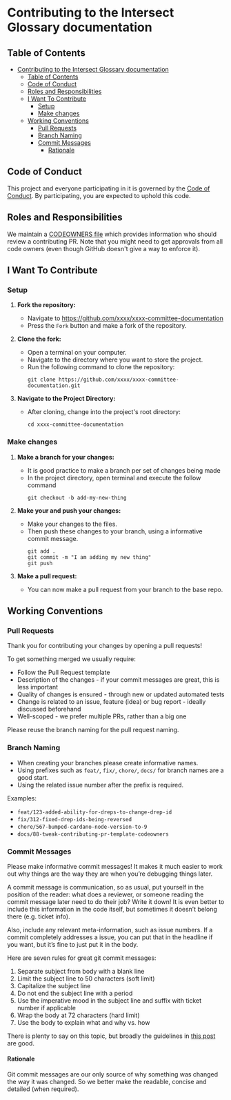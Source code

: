 # Contributing to the Intersect Glossary documentation

## Table of Contents

- [Contributing to the Intersect Glossary documentation](#contributing-to-the-xxxx-committee-documentation)
  - [Table of Contents](#table-of-contents)
  - [Code of Conduct](#code-of-conduct)
  - [Roles and Responsibilities](#roles-and-responsibilities)
  - [I Want To Contribute](#i-want-to-contribute)
    - [Setup](#setup)
    - [Make changes](#make-changes)
  - [Working Conventions](#working-conventions)
    - [Pull Requests](#pull-requests)
    - [Branch Naming](#branch-naming)
    - [Commit Messages](#commit-messages)
      - [Rationale](#rationale)

## Code of Conduct

This project and everyone participating in it is governed by the [Code of Conduct](./CODE-OF-CONDUCT.md).
By participating, you are expected to uphold this code.

## Roles and Responsibilities

We maintain a [CODEOWNERS file](./CODEOWNERS) which provides information who should review a contributing PR.
Note that you might need to get approvals from all code owners (even though GitHub doesn't give a way to enforce it).

## I Want To Contribute

### Setup

1. **Fork the repository:**
   - Navigate to  https://github.com/xxxx/xxxx-committee-documentation
   - Press the `Fork` button and make a fork of the repository.

2. **Clone the fork:**
   - Open a terminal on your computer.
   - Navigate to the directory where you want to store the project.
   - Run the following command to clone the repository:
     ```shell
     git clone https://github.com/xxxx/xxxx-committee-documentation.git
     ```

3. **Navigate to the Project Directory:**
   - After cloning, change into the project's root directory:
     ```shell
     cd xxxx-committee-documentation
     ```

### Make changes

1. **Make a branch for your changes:**
   - It is good practice to make a branch per set of changes being made
   - In the project directory, open terminal and execute the follow command
     ```shell
     git checkout -b add-my-new-thing
     ```

2. **Make your and push your changes:**
   - Make your changes to the files.
   - Then push these changes to your branch, using a informative commit message.
     ```shell
     git add .
     git commit -m "I am adding my new thing"
     git push
     ```

3. **Make a pull request:**
   - You can now make a pull request from your branch to the base repo.


## Working Conventions

### Pull Requests

Thank you for contributing your changes by opening a pull requests!

To get something merged we usually require:
- Follow the Pull Request template
- Description of the changes - if your commit messages are great, this is less important
- Quality of changes is ensured - through new or updated automated tests
- Change is related to an issue, feature (idea) or bug report - ideally discussed beforehand
- Well-scoped - we prefer multiple PRs, rather than a big one

Please reuse the branch naming for the pull request naming.

### Branch Naming

- When creating your branches please create informative names.
- Using prefixes such as `feat/`, `fix/`, `chore/`, `docs/` for branch names are a good start.
- Using the related issue number after the prefix is required.

Examples:
- `feat/123-added-ability-for-dreps-to-change-drep-id`
- `fix/312-fixed-drep-ids-being-reversed`
- `chore/567-bumped-cardano-node-version-to-9`
- `docs/88-tweak-contributing-pr-template-codeowners`

### Commit Messages

Please make informative commit messages!
It makes it much easier to work out why things are the way they are when you’re debugging things later.

A commit message is communication, so as usual, put yourself in the position of the reader: what does a reviewer, or someone reading the commit message later need to do their job?
Write it down!
It is even better to include this information in the code itself, but sometimes it doesn’t belong there (e.g. ticket info).

Also, include any relevant meta-information, such as issue numbers.
If a commit completely addresses a issue, you can put that in the headline if you want, but it’s fine to just put it in the body.

Here are seven rules for great git commit messages:
1. Separate subject from body with a blank line
2. Limit the subject line to 50 characters (soft limit)
3. Capitalize the subject line
4. Do not end the subject line with a period
5. Use the imperative mood in the subject line and suffix with ticket number if applicable
6. Wrap the body at 72 characters (hard limit)
7. Use the body to explain what and why vs. how

There is plenty to say on this topic, but broadly the guidelines in [this post](https://cbea.ms/git-commit/) are good.

#### Rationale

Git commit messages are our only source of why something was changed the way it was changed.
So we better make the readable, concise and detailed (when required).
